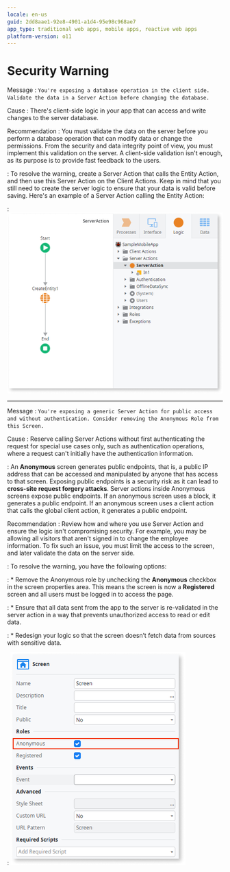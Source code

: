 ```yaml
---
locale: en-us
guid: 2dd8aae1-92e8-4901-a1d4-95e98c968ae7
app_type: traditional web apps, mobile apps, reactive web apps
platform-version: o11
---
```


# Security Warning

Message
:   `You're exposing a database operation in the client side. Validate the data in a Server Action before changing the database.`

Cause
:   There's client-side logic in your app that can access and write changes to the server database. 

Recommendation
:   You must validate the data on the server before you perform a database operation that can modify data or change the permissions. From the security and data integrity point of view, you must implement this validation on the server. A client-side validation isn't enough, as its purpose is to provide fast feedback to the users.

:   To resolve the warning, create a Server Action that calls the Entity Action, and then use this Server Action on the Client Actions. Keep in mind that you still need to create the server logic to ensure that your data is valid before saving. Here's an example of a Server Action calling the Entity Action:

: ![Create a server action](images/security-warning-1-ss.png)

---

Message
:   `You're exposing a generic Server Action for public access and without authentication. Consider removing the Anonymous Role from this Screen.`

Cause
:    Reserve calling Server Actions without first authenticating the request for special use cases only, such as authentication operations, where a request can't initially have the authentication information.

:    An **Anonymous** screen generates public endpoints, that is, a public IP address that can be accessed and manipulated by anyone that has access to that screen. Exposing public endpoints is a security risk as it can lead to **cross-site request forgery attacks**. Server actions inside Anonymous screens expose public endpoints. If an anonymous screen uses a block, it generates a public endpoint. If an anonymous screen uses a client action that calls the global client action, it generates a public endpoint.

Recommendation
:   Review how and where you use Server Action and ensure the logic isn't compromising security. For example, you may be allowing all visitors that aren't signed in to change the employee information. To fix such an issue, you must limit the access to the screen, and later validate the data on the server side.

:   To resolve the warning, you have the following options:

:    * Remove the Anonymous role by unchecking the **Anonymous** checkbox in the screen properties area. This means the screen is now a **Registered** screen and all users must be logged in to access the page.

:    * Ensure that all data sent from the app to the server is re-validated in the server action in a way that prevents unauthorized access to read or edit data.

:    * Redesign your logic so that the screen doesn’t fetch data from sources with sensitive data. 

:    ![Uncheck Anonymous checkbox](images/security-warning-2-ss.png)

